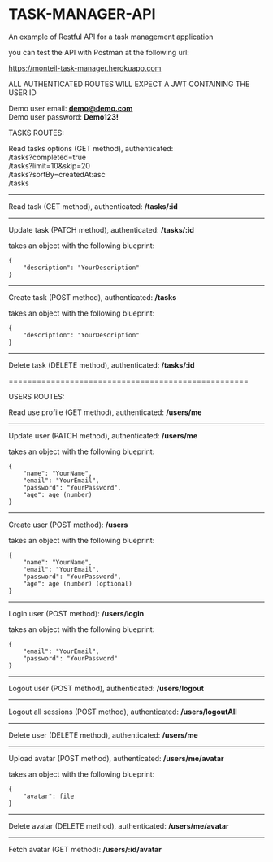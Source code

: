 TASK-MANAGER-API
================

An example of Restful API for a task management application

you can test the API with Postman at the following url:

https://monteil-task-manager.herokuapp.com


ALL AUTHENTICATED ROUTES WILL EXPECT A JWT CONTAINING THE USER ID

Demo user email: **demo@demo.com** <br>
Demo user password: **Demo123!** <br>

TASKS ROUTES:

Read tasks options (GET method), authenticated: <br>
/tasks?completed=true <br>
/tasks?limit=10&skip=20 <br>
/tasks?sortBy=createdAt:asc <br>
/tasks <br>

--------------------------------------------------

Read task (GET method), authenticated:
**/tasks/:id**

--------------------------------------------------

Update task (PATCH method), authenticated: 
**/tasks/:id**

takes an object with the following blueprint: <br>
```
{
    "description": "YourDescription"
}
```

--------------------------------------------------


Create task (POST method), authenticated:
**/tasks**

takes an object with the following blueprint: <br>
```
{
    "description": "YourDescription"
}
```
--------------------------------------------------

Delete task (DELETE method), authenticated:
**/tasks/:id**


===================================================


USERS ROUTES:

Read use profile (GET method), authenticated:
**/users/me**


--------------------------------------------------

Update user (PATCH method), authenticated:
**/users/me**

takes an object with the following blueprint: <br>
```
{
    "name": "YourName",
    "email": "YourEmail",
    "password": "YourPassword",
    "age": age (number)
}
```

--------------------------------------------------

Create user (POST method):
**/users**

takes an object with the following blueprint: <br>
```
{
    "name": "YourName",
    "email": "YourEmail",
    "password": "YourPassword",
    "age": age (number) (optional)
}
```

--------------------------------------------------

Login user (POST method):
**/users/login**


takes an object with the following blueprint: <br>
```
{
    "email": "YourEmail",
    "password": "YourPassword"
}
```
--------------------------------------------------

Logout user (POST method), authenticated:
**/users/logout**

--------------------------------------------------

Logout all sessions (POST method), authenticated:
**/users/logoutAll**


--------------------------------------------------

Delete user (DELETE method), authenticated:
**/users/me**

--------------------------------------------------

Upload avatar (POST method), authenticated:
**/users/me/avatar**

takes an object with the following blueprint: <br>
```
{
    "avatar": file
}
```
--------------------------------------------------

Delete avatar (DELETE method), authenticated:
**/users/me/avatar**

--------------------------------------------------

Fetch avatar (GET method):
**/users/:id/avatar**

